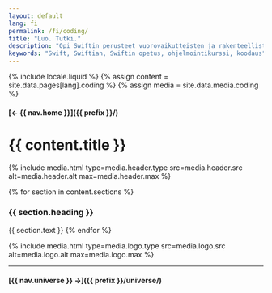 ```yaml
---
layout: default
lang: fi
permalink: /fi/coding/
title: "Luo. Tutki."
description: "Opi Swiftin perusteet vuorovaikutteisten ja rakenteellisten oppituntien avulla. Aloita pienestä ja kehity askel kerrallaan."
keywords: "Swift, Swiftian, Swiftin opetus, ohjelmointikurssi, koodaus"
---
```



{% include locale.liquid %}
{% assign content = site.data.pages[lang].coding %}
{% assign media = site.data.media.coding %}

#### [← {{ nav.home }}]({{ prefix }}/)

# {{ content.title }}

{% include media.html
  type=media.header.type
  src=media.header.src
  alt=media.header.alt
  max=media.header.max
%}

{% for section in content.sections %}
### {{ section.heading }}
{{ section.text }}
{% endfor %}

{% include media.html
  type=media.logo.type
  src=media.logo.src
  alt=media.logo.alt
  max=media.logo.max
%}

---

#### [{{ nav.universe }} →]({{ prefix }}/universe/)